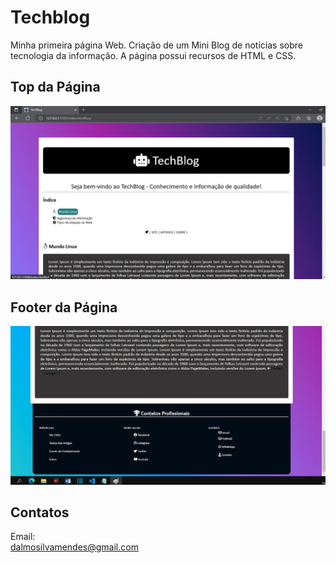 # Techblog
Minha primeira página Web. Criação de um Mini Blog de notícias sobre tecnologia da informação. A página possui recursos de HTML e CSS.

## Top da Página
<img src="https://github.com/DalmoMendes/techblog/blob/master/img/Top-blog.jpg">

## Footer da Página
<img src="https://github.com/DalmoMendes/techblog/blob/master/img/Footer-blog.jpg">

## Contatos
Email: <br>
dalmosilvamendes@gmail.com
